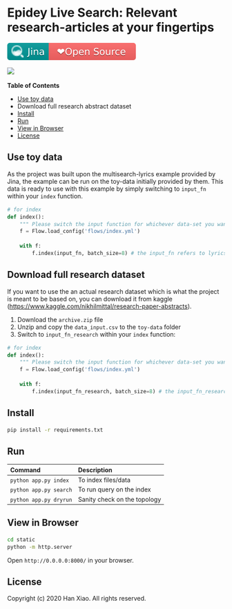 
# Epidey Live Search: Relevant research-articles at your fingertips

[![Jina](https://github.com/jina-ai/jina/blob/master/.github/badges/jina-badge.svg?raw=true  "We fully commit to open-source")](https://get.jina.ai)

[![](demo.gif)](https://github.com/chakrakan/epidey-search/)

<!-- START doctoc generated TOC please keep comment here to allow auto update -->
<!-- DON'T EDIT THIS SECTION, INSTEAD RE-RUN doctoc TO UPDATE -->
**Table of Contents**

- [Use toy data](#use-toy-data)
- Download full research abstract dataset
- [Install](#install)
- [Run](#run)
- [View in Browser](#view-in-browser)
- [License](#license)

<!-- END doctoc generated TOC please keep comment here to allow auto update -->


## Use toy data

As the project was built upon the multisearch-lyrics example provided by Jina, the example can be run on the toy-data initially provided by them. 
This data is ready to use with this example by simply switching to `input_fn` within your `index` function.

```python
# for index
def index():
    """ Please switch the input function for whichever data-set you want to test for """
    f = Flow.load_config('flows/index.yml')

    with f:
        f.index(input_fn, batch_size=8) # the input_fn refers to lyrics toy-data ingestion
```

## Download full research dataset

If you want to use the an actual research dataset which is what the project is meant to be based on, you can download it from kaggle (https://www.kaggle.com/nikhilmittal/research-paper-abstracts).

1. Download the `archive.zip` file
2. Unzip and copy the `data_input.csv` to the `toy-data` folder
3. Switch to `input_fn_research` within your `index` function:

```python
# for index
def index():
    """ Please switch the input function for whichever data-set you want to test for """
    f = Flow.load_config('flows/index.yml')

    with f:
        f.index(input_fn_research, batch_size=8) # the input_fn_research refers to research toy-data ingestion
```

## Install

```bash
pip install -r requirements.txt
```

## Run

| Command | Description |
| :--- | :--- |
| ``python app.py index`` | To index files/data |
| ``python app.py search`` | To run query on the index |
| ``python app.py dryrun`` | Sanity check on the topology |

<!--
## Run as a Docker Container

To build the docker image
```bash
docker build -t jinaai/hub.app.multires_lyrics_search:0.0.1 .
```

To mount local directory and run:
```bash
docker run -v "$(pwd)/j:/workspace" jinaai/hub.app.multires_lyrics_search:0.0.1
```

To query
```bash
docker run -p 65481:65481 -e "JINA_PORT=65481" jinaai/hub.app.multires_lyrics_search:0.0.1 search
``` -->

## View in Browser

```bash
cd static
python -m http.server
```

Open `http://0.0.0.0:8000/` in your browser.


## License

Copyright (c) 2020 Han Xiao. All rights reserved.


